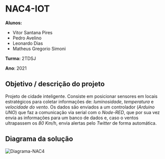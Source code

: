 # NAC4-IOT
**Alunos:**
- Vitor Santana Pires
- Pedro Avelino
- Leonardo Dias
- Matheus Gregorio Simoni

**Turma:** 2TDSJ

**Ano**: 2021

## Objetivo / descrição do projeto
Projeto de cidade inteligente. Consiste em posicionar sensores em locais estratégicos para coletar informações de: _luminosidade_, _temperatura_ e _velocidade do vento_. Os dados são enviados a um controlador (_Arduino UNO_) que faz a comunicação via serial com o _Node-RED_, que por sua vez envia as informações para um banco de dados e, caso o ventos ultrapassem os _80 Km/h_, envia alertas pelo _Twitter_ de forma automática.

## Diagrama da solução
![Diagrama-NAC4](https://user-images.githubusercontent.com/61232337/129722493-5d4e375e-4cdf-421c-862e-13e5314e01a5.jpg)
